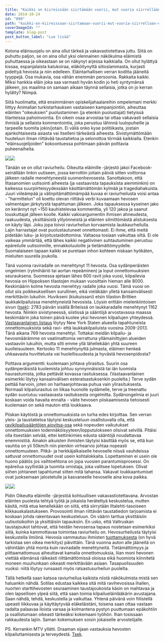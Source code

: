 ```yaml
---
title: "Kaikki on kiireissään siirtämään vuorii, mut vuoria siirrellään eteen, ei edestä."
date: 2014-10-24
id: "898"
path: "kaikki-on-kiireissaan-siirtamaan-vuorii-mut-vuoria-siirrellaan-eteen-ei-edesta"
coverImageId: ""
template: blog-post
post_button_label: "Lue lisää"
---
```


Kotona eläinsuojelu on aina ollut tärkeä ja vakavastiotettava juttu. Siitä on puhuttu paljon, se on aina ollut yksi olennainen näkökulma eläimistä puhuttaessa ja oikeastaan se on näkynyt arjessa kaikkialla. On ollut hylättyä kissaa, espanjalaista katukoiraa, eläköitynyttä siitoslammasta, kurjasti pidettyä hevosta ja niin edelleen. Eläintarhallisen verran koditta jääneitä tyyppejä. Osa mukavia, osa vähän enemmän persoonia. Rakkaita kaikki. Miksi hankkia eläin joka saa varmasti hyvän kodin jo heti syntymänsä jälkeen, jos maailma on samaan aikaan täynnä sellaisia, jotka on jo kerran hylätty? Niimpä.

Siitä huolimatta, että ensimmäinen opiskelijahaalareihin ompelemani merkki liittyy Animalian turkistarhauksen vastaiseen kampanjointiin, aiheuttaa eläinten "oikeuksien" puolustaminen (ja etenkin puolustajat) tietyissä tilanteissa pahoinvointia. En oikein osaa arvostaa tai ottaa vakavasti sellaisia ihmisiä ja sellaista kommentointia, joka perustuu lähinnä luulopuheille ja tarpeelle tuomita jokin/jotain. Ei väliä onko kyse politiikasta, jostain ajankohtaisesta asiasta vai itselleni tärkeästä aiheesta. Sivistymättömään huuteluun ilman riittävää taustatietoa ja selonottoa törmää kaikkialla. Etenkin "eläinsuojelijoiden" kokoontuessa pohtimaan päivän polttavia puheenaiheita.

[![](/images/IMG_7850.JPG)](http://1.bp.blogspot.com/-hoMn43NiYI0/VEqo622-CWI/AAAAAAAAI_o/fiWvyc7Q8fg/s1600/IMG_7850.JPG)[![](/images/IMG_9583.JPG)](http://2.bp.blogspot.com/-8R2aaGHHvV0/VEqo1URFwyI/AAAAAAAAI_g/RF6DGFn8Gyc/s1600/IMG_9583.JPG)

Tänään se on ollut raviurheilu. Oikeutta eläimille -järjestö jakoi Facebook-seinällään linkin uutiseen, jossa kerrottiin joitain päiviä sitten voittonsa jälkeen radalle menehtyneestä suomenhevosesta. Sanottakoon, että Iltasanomien uutisointi aiheesta (ja vastaavista tapauksista aiemminkin) on kaikessa suurpiirteisyydessään käsittämättömän kylmää ja tragediahakuista. Juuri viileämpää ja välinpitämättömämpää kuvaa ei raviurheilusta voisi antaa - "harmittelun" oli koettu olevan riittävä verbi kuvaamaan hevosen valmentajan järkytystä tapahtuman jälkeen. Joka tapauksessa kyseinen jako on kerännyt nyt ~150 kauhistelevaa kommenttia, yli 120 jakoa ja saanut louskuttajat jälleen koolle. Kaikki vakioargumentin ihmisen ahneudesta, raakuudesta, yksittäisistä ylilyönneistä ja eläinten silmittömästä alistuksesta on käyty läpi. Joku jopa toivoi raviurheilun korvaamista laukkaurheilulla. Lajin harrastajat ovat puolustautuneet onnettomasti. Ei ihme, että meitä pidetään luku- ja kirjoitustaidottomina. Valtaosa tosiaan vaikuttaa siltä. Ei ole vaikeaa ymmärtää, että lähes kaikki negatiivinen suhtautuminen perustuu epäreilulle uutisoinnille, ennakkoluuloille ja tietämättömyydelle. Suomalaiseen tapaan kaikki se puretaan inhon kohteen niskaan hyökäten, mieluiten suurella joukolla.

Tänä vuonna raviradalle on menehtynyt 11 hevosta. Osa sydänperäisten ongelmien (rytmihäiriö tai aortan repeäminen) ja loput onnettomuuksien seurauksena. Suomessa ajetaan lähes 600 ravit joka vuosi, kilpailevia hevosia on Hippoksen tilastojen mukaan vuosittain hieman alle 8000. Keskimäärin kolme hevosta menehtyy radalle joka vuosi. Tämä vuosi on ollut siis poikkeuksellisen surullinen, eikä vieläkään ylletä kansainvälisesti merkittäviin lukuihin. Huvikseni (kiukuissani) etsin tilaston Brittien laukkakilpailuissa menehtyneistä hevosista. Löysin erittäin mielenkiintoisen sivun ([tsek](http://www.horsedeathwatch.com/)): 2783 päivän sisällä Briteissä on laukkaradalle menehtynyt 1162 hevosta. Niinkin sivistyneessä, siistissä ja sääntöjä arvostavassa maassa keskimäärin joka toinen päivä kuolee yksi hevonen kilpailujen yhteydessä. [Vastaavanlainen listaus](http://rocdocs.democratandchronicle.com/database/horse-racing-deaths-and-accidents) löytyy New York Staten alueella tapahtuneista onnettomuuksista sekä ravi- että laukkakilpailuista vuosina 2009-2013. Tänä aikana 769 hevosta menehtyi. Tottakai meidän kilpailu- ja hevosmäärämme on vaatimattomia verrattuna yllämainittyjen alueiden vastaaviin lukuihin, mutta silti emme yllä lähellekään yhtä suureen kuolleisuuteen. Kertooko 11 menehtynyttä julmasta, eläimen henkeä uhkaavasta huvittelusta vai huolellisuudesta ja hyvästä hevosenpidosta?

Polttava argumentti: kuolemaan johtava ylirasitus. Suurin osa sydänperäisistä kuolemista johtuu synnynnäisistä tai iän tuomista haurastumista, jotka pettävät kovassa rasituksessa. (Vastaavanlainen esimerkki löytyy kansainvälisen esteratsastuksenkin puolelta.) Terve sydän pettää harvoin, joten on harhaanjohtavaa puhua vain ylirasituksesta. Normaali kilpailurasitus on liikaa huonolle sydämelle, terve ja treenattu sydän suoriutuu vastaavasta rasituksesta ongelmitta. Sydänongelmia ei juuri koskaan voida havaita ennalta - väite hevosen piiskaamisesta tietoisesti kuolemaan on sekä mauton että loukkaava.

Piiskan käytöstä ja onnettomuuksista on turha edes kirjoittaa. Sen verran yleis- ja taustatietoa täytyisi keskusteluun osallistuvalla olla, että [ravikilpailusääntöjen ajovitsa-osa](http://www.hippos.fi/raviurheilu/saannot/ravikilpailusaannot/ajovitsan_kaytto_huutaminen_ja_melun_aiheuttaminen.416.xhtml) sekä nopeuden vaikutukset onnettomuuksien todennäköisyyteen/lopputulokseen olisivat selvillä. Pitäisi olla itsestään selvää, ettei kettinkimies edusta sääntöjä noudattavaa enemmistöä. Ainakin aikuisten ihmisten täytyisi käsittää myös se, että kun vauhtia on yli 50km/h niin pienikin virhearvio johtaa nopeasti onnettomuuteen. Pitkä- ja herkkäjalkaiselle hevoselle niissä vauhdeissa sattuvat onnettomuudet ovat usein kohtalokkaita. Lopettaminen ei usein ole huono päätös jos vaihtoehtona on jopa vuosien parantumisprosessi. On epäreilua syyllistää ja tuomita omistaja, joka valitsee lopetuksen. Olivat siihen johtaneet tapahtumat sitten mitä tahansa. Vakavat loukkaantumiset ovat juoksemaan jalostetulle ja kasvaneelle hevoselle aina kova paikka.

[![](/images/IMG_1870.JPG)](http://2.bp.blogspot.com/-RA1ikVoyaVg/VEqmqVldFpI/AAAAAAAAI_A/GI0KHzijvBk/s1600/IMG_1870.JPG)[![](/images/IMG_1890.JPG)](http://4.bp.blogspot.com/-SR-zg7O_ECA/VEqmqSpw-xI/AAAAAAAAI_E/2ISfQ0vLb98/s1600/IMG_1890.JPG)

Pidin Oikeutta eläimille -järjestöä kohtuullisen vakavastiotettavana. Arvostan eläinten puolesta tehtyä työtä ja jokaista herätettyä keskustelua, mutten käsitä, mitä etua kenellekään on siitä, että siirrytään Iltalehti-tasoiseen klikkauskalastukseen. Provosointi ilman riittävän taustatiedon tarjoamista ei koskaan johda rakentavaan keskusteluun. On väärin tarttua yksittäisiin uutisotsikoihin ja yksittäisiin tapauksiin. En usko, että Valtruskan taustajoukot tahtovat, että heidän hevosensa tapaus nostetaan esimerkiksi siitä, kuinka kammottavaa toimintaa raviurheilu on. Hevosurheilusta täytyisi keskustella ilmiönä. Hevosia vammautuu ihmisten [tuottamuksesta](http://www.suomisanakirja.fi/tuottamus) (on hyvä tarkistaa sen oikea merkitys) päivittäin. Tänä vuonna auton alle jääneitä on vähintään yhtä monta kuin raviradalle menehtyneitä. Tietämättömyys ja piittaamattomuus aiheuttavat kamalia onnettomuuksia, liian moni hevonen viettää elämänsä räikeästi riittämättömissä oloissa eikä huomiota kiinnitetä moneen muuhunkaan oikeasti merkittävään asiaan. Tasapuolisuuden vuoksi: niitä löytyy runsaasti myös ratsastusurheilun puolelta.

Tällä hetkellä saan katsoa raviurheilua kaikista niistä näkökulmista mistä sen haluankin nähdä. Sotilas edustaa kaikkea sitä mitä ravihevosissa ihailen, nuorten starttihevosten seuraaminen taustajoukoista käsin on mahtavaa ja olen lapsellisen ylpeä siitä, että saan toimia kilpailueläinlääkärin avustajana. Saan nähdä, tehdä, keskustella ja vaikuttaa. Yhtenä päivänä voin fiilistellä upeasti liikkuvaa ja käyttäytyvää eläkeläistäni, toisena saan ottaa vastaan radalta palaavaa iloista varsaa ja kolmantena pystyn puuttumaan epäkohtiin ja osallistumaan oikeasti tärkeäksi kokemaani työhön. Ihan tosissaan rakkaudesta lajiin. Saman kokemuksen soisin jokaiselle arvostelijalle.

PS. Kerrankin MTV yllätti. Draaman sijaan vastauksia hevosten kilpailuttamisesta ja terveydestä. [Tsek](http://www.mtv.fi/uutiset/kotimaa/artikkeli/ravihevosten-kuntoa-tarkkaillaan-arhakasti-kuolema-radalla-harvinaista/4272208).
